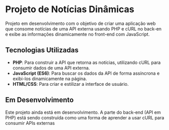 # Projeto de Notícias Dinâmicas

Projeto em desenvolvimento com o objetivo de criar uma aplicação web que consome notícias de uma API externa usando PHP e cURL no back-en e exibe as informações dinamicamente no front-end com JavaScript.
## Tecnologias Utilizadas

- **PHP**: Para construir a API que retorna as notícias, utilizando cURL para consumir dados de uma API externa.
- **JavaScript (ES6)**: Para buscar os dados da API de forma assíncrona e exibi-los dinamicamente na página.
- **HTML/CSS**: Para criar e estilizar a interface de usuário.

## Em Desenvolvimento

Este projeto ainda está em desenvolvimento. A parte do back-end (API em PHP) está sendo construída como uma forma de aprender a usar cURL para consumir APIs externas
